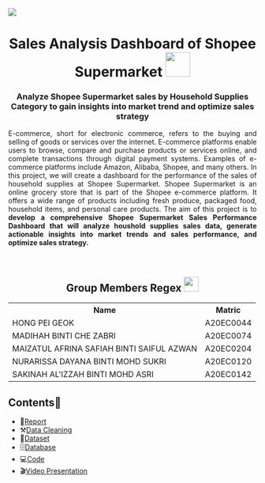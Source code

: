 <img src='https://www.zuplic.com/wp-content/uploads/2018/07/eCommerce-Animated-GIF.gif'/>

<h1 align='center'> 
  Sales Analysis Dashboard of Shopee Supermarket <img height='50px' width='50px' src='https://user-images.githubusercontent.com/120556342/228145762-83c369fc-a6b8-49da-a2be-fd31b7f280c3.png'>
 </h1>
 <h3 align='center'> 
 Analyze Shopee Supermarket sales by Household Supplies Category to gain insights into market trend and optimize sales strategy
 </h3>
 <p align='justify'> E-commerce, short for electronic commerce, refers to the buying and selling of goods or services over the internet. E-commerce platforms enable users to browse, compare and purchase products or services online, and complete transactions through digital payment systems. Examples of e-commerce platforms include Amazon, Alibaba, Shopee, and many others. In this project, we will create a dashboard for the performance of the sales of household supplies at Shopee Supermarket. Shopee Supermarket is an online grocery store that is part of the Shopee e-commerce platform. It offers a wide range of products including fresh produce, packaged food, household items, and personal care products. The aim of this project is to <strong> develop a comprehensive Shopee Supermarket Sales Performance Dashboard that will analyze houshold supplies sales data, generate actionable insights into market trends and sales performance, and optimize sales strategy.</strong>
</p>
<br>

<h2 align=center>Group Members Regex <img width=30px; height=30px src="https://user-images.githubusercontent.com/120556342/215398734-609ba04a-88e5-44b5-9eaa-239ac8edd091.png"></h2>
<table align=center>
  <tr>
    <th>Name</th>
    <th>Matric</th>
  </tr>
  <tr>
    <td>HONG PEI GEOK</td>
    <td>A20EC0044</td>
  </tr>
  <tr>
    <td>MADIHAH BINTI CHE ZABRI</td>
    <td>A20EC0074</td>
  </tr>
    <tr>
    <td>MAIZATUL AFRINA SAFIAH BINTI SAIFUL AZWAN</td>
    <td>A20EC0204</td>
  </tr>
    <tr>
    <td>NURARISSA DAYANA BINTI MOHD SUKRI</td>
    <td>A20EC0120</td>
  </tr>
  <tr>
    <td>SAKINAH AL'IZZAH BINTI MOHD ASRI</td>
    <td>A20EC0142</td>
  </tr>
</table>

## Contents📝
- 📑[Report](https://github.com/drshahizan/special-topic-data-engineering/blob/main/project/submission/Regex/report.md)
- ⚒️[Data Cleaning](https://github.com/drshahizan/special-topic-data-engineering/blob/main/project/submission/Regex/Regex.ipynb)
- 📂[Dataset](https://github.com/drshahizan/special-topic-data-engineering/tree/main/project/submission/Regex/Dataset)
- 🗄️[Database](https://github.com/drshahizan/special-topic-data-engineering/blob/0d88587f8107426d846275b93254a7f1a648a251/project/submission/Regex/regex/core/settings.py)
- 💻[Code](https://github.com/drshahizan/special-topic-data-engineering/tree/main/project/submission/Regex/regex)
- 🎬[Video Presentation]()


